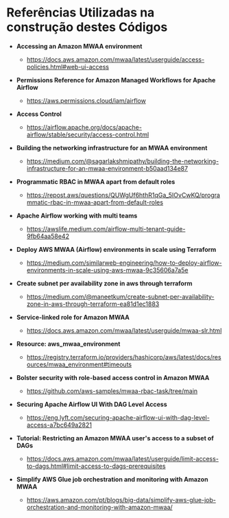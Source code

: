 # Referências Utilizadas na construção destes Códigos
- **Accessing an Amazon MWAA environment**
    - https://docs.aws.amazon.com/mwaa/latest/userguide/access-policies.html#web-ui-access
- **Permissions Reference for Amazon Managed Workflows for Apache Airflow**
    - https://aws.permissions.cloud/iam/airflow

- **Access Control**
    - https://airflow.apache.org/docs/apache-airflow/stable/security/access-control.html

- **Building the networking infrastructure for an MWAA environment**
    - https://medium.com/@sagarlakshmipathy/building-the-networking-infrastructure-for-an-mwaa-environment-b50aad134e87

- **Programmatic RBAC in MWAA apart from default roles**
    - https://repost.aws/questions/QUWgUf6hthR1qGa_5IOvCwKQ/programmatic-rbac-in-mwaa-apart-from-default-roles

- **Apache Airflow working with multi teams**
    - https://awslife.medium.com/airflow-multi-tenant-guide-9fb64aa58e42

- **Deploy AWS MWAA (Airflow) environments in scale using Terraform**
    - https://medium.com/similarweb-engineering/how-to-deploy-airflow-environments-in-scale-using-aws-mwaa-9c35606a7a5e

- **Create subnet per availability zone in aws through terraform**
    - https://medium.com/@maneetkum/create-subnet-per-availability-zone-in-aws-through-terraform-ea81d1ec1883

- **Service-linked role for Amazon MWAA**
    - https://docs.aws.amazon.com/mwaa/latest/userguide/mwaa-slr.html

- **Resource: aws_mwaa_environment**
    - https://registry.terraform.io/providers/hashicorp/aws/latest/docs/resources/mwaa_environment#timeouts

- **Bolster security with role-based access control in Amazon MWAA**
    - https://github.com/aws-samples/mwaa-rbac-task/tree/main

- **Securing Apache Airflow UI With DAG Level Access**
    - https://eng.lyft.com/securing-apache-airflow-ui-with-dag-level-access-a7bc649a2821

- **Tutorial: Restricting an Amazon MWAA user's access to a subset of DAGs**
    - https://docs.aws.amazon.com/mwaa/latest/userguide/limit-access-to-dags.html#limit-access-to-dags-prerequisites
- **Simplify AWS Glue job orchestration and monitoring with Amazon MWAA**
    - https://aws.amazon.com/pt/blogs/big-data/simplify-aws-glue-job-orchestration-and-monitoring-with-amazon-mwaa/